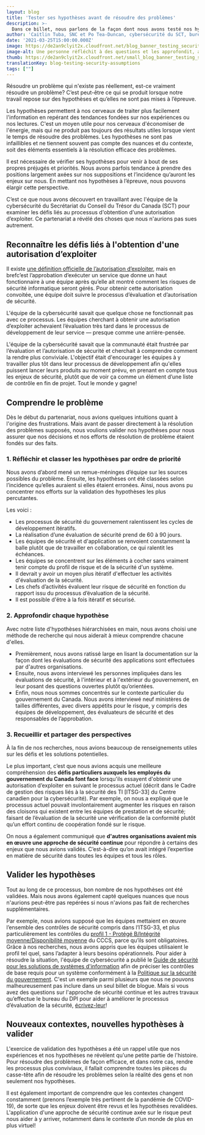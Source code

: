 ```yaml
---
layout: blog
title: 'Tester ses hypothèses avant de résoudre des problèmes'
description: >-
  Dans ce billet, nous parlons de la façon dont nous avons testé nos hypothèses avant de passer à la résolution des supposés problèmes touchant le processus pour l’obtention d’une autorisation d'exploiter. Nous présentons également quelques-unes des leçons inattendues tirées en cours de route.
author: 'Caitlin Tuba, SNC et Po Tea-Duncan, cybersécurité du SCT, bureau du DPI'
date: '2021-03-25T15:00:00.000Z'
image: https://de2an9clyit2x.cloudfront.net/blog_banner_testing_security_assumptions_946d799a9a.jpeg
image-alt: Une personne réfléchit à des questions et les approfondit, avant d'essayer d’y trouver des réponses.
thumb: https://de2an9clyit2x.cloudfront.net/small_blog_banner_testing_security_assumptions_946d799a9a.jpeg
translationKey: blog-testing-security-assumptions
tags: [""]
---
```

Résoudre un problème qui n'existe pas réellement, est-ce vraiment résoudre un problème? C’est peut-être ce qui se produit lorsque notre travail repose sur des hypothèses et qu’elles ne sont pas mises à l’épreuve. 

Les hypothèses permettent à nos cerveaux de traiter plus facilement l'information en repérant des tendances fondées sur nos expériences ou nos lectures. C'est un moyen utile pour nos cerveaux d'économiser de l'énergie, mais qui ne produit pas toujours des résultats utiles lorsque vient le temps de résoudre des problèmes. Les hypothèses ne sont pas infaillibles et ne tiennent souvent pas compte des nuances et du contexte, soit des éléments essentiels à la résolution efficace des problèmes. 

Il est nécessaire de vérifier ses hypothèses pour venir à bout de ses propres préjugés et priorités. Nous avons parfois tendance à prendre des positions largement axées sur nos suppositions et l’incidence qu’auront les enjeux sur nous. En mettant nos hypothèses à l’épreuve, nous pouvons élargir cette perspective.

C’est ce que nous avons découvert en travaillant avec l'équipe de la cybersécurité du Secrétariat du Conseil du Trésor du Canada (SCT) pour examiner les défis liés au processus d'obtention d'une autorisation d’exploiter. Ce partenariat a révélé des choses que nous n'aurions pas sues autrement.

## Reconnaître les défis liés à l'obtention d'une autorisation d’exploiter

Il existe [une définition officielle de l’autorisation d’exploiter](https://cyber.gc.ca/fr/orientation/gestion-des-risques-lies-la-securite-des-ti-au-sein-du-gouvernement-du-canada-itse10033), mais en brefc’est l’approbation d’exécuter un service que donne un haut fonctionnaire à une équipe après qu’elle ait montré comment les risques de sécurité informatique seront gérés. Pour obtenir cette autorisation convoitée, une équipe doit suivre le processus d’évaluation et d’autorisation de sécurité.

L'équipe de la cybersécurité savait que quelque chose ne fonctionnait pas avec ce processus. Les équipes cherchant à obtenir une autorisation d’exploiter achevaient l’évaluation très tard dans le processus de développement de leur service — presque comme une arrière-pensée. 

L'équipe de la cybersécurité savait que la communauté était frustrée par l’évaluation et l’autorisation de sécurité et cherchait à comprendre comment la rendre plus conviviale. L'objectif était d'encourager les équipes à y travailler plus tôt dans leur processus de développement afin qu'elles puissent lancer leurs produits au moment prévu, en prenant en compte tous les enjeux de sécurité, plutôt que de voir ça comme un élément d’une liste de contrôle en fin de projet. Tout le monde y gagne! 

## Comprendre le problème
Dès le début du partenariat, nous avions quelques intuitions quant à l'origine des frustrations. Mais avant de passer directement à la résolution des problèmes supposés, nous voulions valider nos hypothèses pour nous assurer que nos décisions et nos efforts de résolution de problème étaient fondés sur des faits.

### 1. Réfléchir et classer les hypothèses par ordre de priorité
Nous avons d’abord mené un remue-méninges d’équipe sur les sources possibles du problème. Ensuite, les hypothèses ont été classées selon l’incidence qu’elles auraient si elles étaient erronées. Ainsi, nous avons pu concentrer nos efforts sur la validation des hypothèses les plus percutantes.

Les voici :

* Les processus de sécurité du gouvernement ralentissent les cycles de développement itératifs.
* La réalisation d’une évaluation de sécurité prend de 60 à 90 jours.
* Les équipes de sécurité et d'application se renvoient constamment la balle plutôt que de travailler en collaboration, ce qui ralentit les échéances. 
* Les équipes se concentrent sur les éléments à cocher sans vraiment tenir compte du profil de risque et de la sécurité d'un système. 
* Il devrait y avoir un moyen plus itératif d'effectuer les activités d'évaluation de la sécurité.
* Les chefs d’activités évaluent leur risque de sécurité en fonction du rapport issu du processus d’évaluation de la sécurité.
* Il est possible d'être à la fois itératif et sécurisé.

### 2. Approfondir chaque hypothèse
Avec notre liste d'hypothèses hiérarchisées en main, nous avons choisi une méthode de recherche qui nous aiderait à mieux comprendre chacune d'elles. 

* Premièrement, nous avons ratissé large en lisant la documentation sur la façon dont les évaluations de sécurité des applications sont effectuées par d'autres organisations. 
* Ensuite, nous avons interviewé les personnes impliquées dans les évaluations de sécurité, à l'intérieur et à l'extérieur du gouvernement, en leur posant des questions ouvertes plutôt qu’orientées. 
* Enfin, nous nous sommes concentrés sur le contexte particulier du gouvernement du Canada. Nous avons interviewé neuf ministères de tailles différentes, avec divers appétits pour le risque, y compris des équipes de développement, des évaluateurs de sécurité et des responsables de l’approbation.

### 3. Recueillir et partager des perspectives 

À la fin de nos recherches, nous avions beaucoup de renseignements utiles sur les défis et les solutions potentielles.

Le plus important, c’est que nous avions acquis une meilleure compréhension des **défis particuliers auxquels les employés du gouvernement du Canada font face** lorsqu'ils essayent d'obtenir une autorisation d’exploiter en suivant le processus actuel (décrit dans le Cadre de gestion des risques liés à la sécurité des TI [ITSG-33] du Centre canadien pour la cybersécurité). Par exemple, on nous a expliqué que le processus actuel pouvait involontairement augmenter les risques en raison des cloisons qui existent entre les équipes de prestation et de sécurité; faisant de l’évaluation de la sécurité une vérification de la conformité plutôt qu’un effort continu de coopération fondé sur le risque. 

On nous a également communiqué que **d'autres organisations avaient mis en œuvre une approche de sécurité continue** pour répondre à certains des enjeux que nous avions validés. C’est-à-dire qu’on avait intégré l’expertise en matière de sécurité dans toutes les équipes et tous les rôles.
## Valider les hypothèses

Tout au long de ce processus, bon nombre de nos hypothèses ont été validées. Mais nous avons également capté quelques nuances que nous n'aurions peut-être pas repérées si nous n'avions pas fait de recherches supplémentaires. 

Par exemple, nous avions supposé que les équipes mettaient en œuvre l’ensemble des contrôles de sécurité compris dans l’ITSG-33, et plus particulièrement les contrôles du [profil 1 - Protégé B/Intégrité moyenne/Disponibilité moyenne](https://cyber.gc.ca/sites/default/files/publications/itsg33-ann4a-1-fra.pdf) du CCCS, parce qu’ils sont obligatoires. 
Grâce à nos recherches, nous avons appris que les équipes utilisaient le profil tel quel, sans l’adapter à leurs besoins opérationnels. Pour aider à résoudre la situation, l'équipe de cybersécurité a publié le [Guide de sécurité pour les solutions de systèmes d'information](https://www.canada.ca/fr/gouvernement/systeme/gouvernement-numerique/innovations-gouvernementales-numeriques/services-informatique-nuage/guide-securite-solutions-systeme-information-nuage.html) afin de préciser les contrôles de base requis pour un système conformément à la [Politique sur la sécurité du gouvernement](https://www.tbs-sct.gc.ca/pol/doc-fra.aspx?id=16578). 
C'est un exemple parmi plusieurs que nous ne pouvons malheureusement pas inclure dans un seul billet de blogue. Mais si vous avez des questions sur l'approche de sécurité continue et les autres travaux qu’effectue le bureau du DPI pour aider à améliorer le processus d’évaluation de la sécurité, [écrivez-leur](mailto:zztbscybers@tbs-sct.gc.ca)!

## Nouveaux contextes, nouvelles hypothèses à valider

L'exercice de validation des hypothèses a été un rappel utile que nos expériences et nos hypothèses ne révèlent qu'une petite partie de l'histoire. Pour résoudre des problèmes de façon efficace, et dans notre cas, rendre les processus plus conviviaux, il fallait comprendre toutes les pièces du casse-tête afin de résoudre les problèmes selon la réalité des gens et non seulement nos hypothèses.

 Il est également important de comprendre que les contextes changent constamment (prenons l’exemple très pertinent de la pandémie de COVID-19), de sorte que les enjeux doivent être revus et les hypothèses revalidées. L'application d'une approche de sécurité continue axée sur le risque peut nous aider à y arriver, notamment dans le contexte d’un monde de plus en plus virtuel!
